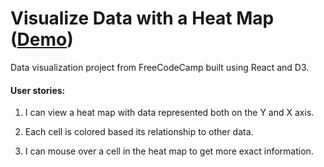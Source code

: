 # Visualize Data with a Heat Map ([Demo](https://d3-heatmap-drhectapus.herokuapp.com/))

Data visualization project from FreeCodeCamp built using React and D3.

#### User stories:

1. I can view a heat map with data represented both on the Y and X axis.

2. Each cell is colored based its relationship to other data.

3. I can mouse over a cell in the heat map to get more exact information.
